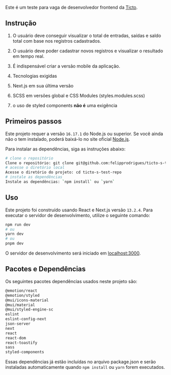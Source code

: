 Este é um teste para vaga de desenvolvedor frontend da [Ticto](https://www.ticto.com.br/).

## Instrução

1. O usuário deve conseguir visualizar o total de entradas, saídas e saldo total com base nos registros cadastrados.

2. O usuário deve poder cadastrar novos registros e visualizar o resultado em tempo real.

3. É indispensável criar a versão mobile da aplicação.

4. Tecnologias exigidas
  1. Next.js em sua última versão
  2. SCSS em versões global e CSS Modules (styles.modules.scss)
  3. o uso de styled components **não é** uma exigência

## Primeiros passos

Este projeto requer a versão `16.17.1` do Node.js ou superior. Se você ainda não o tem instalado, poderá baixá-lo no site oficial [Node.js](https://nodejs.org/en).

Para instalar as dependências, siga as instruções abaixo:

```bash
# clone o repositório
Clone o repositório: git clone git@github.com:felipprodrigues/ticto-s-test-repo.git
# acesse o diretório local
Acesse o diretório do projeto: cd ticto-s-test-repo
# instale as dependências
Instale as dependências: `npm install` ou `yarn`
```

## Uso

Este projeto foi construído usando React e Next.js versão `13.2.4`. Para executar o servidor de desenvolvimento, utilize o seguinte comando:

```bash
npm run dev
# ou
yarn dev
# ou
pnpm dev
```

O servidor de desenvolvimento será iniciado em [localhost:3000](http://localhost:3000).

## Pacotes e Dependências

Os seguintes pacotes dependências usados neste projeto são:

```bash
@emotion/react
@emotion/styled
@mui/icons-material
@mui/material
@mui/styled-engine-sc
eslint
eslint-config-next
json-server
next
react
react-dom
react-toastify
sass
styled-components
```

Essas dependências já estão incluídas no arquivo package.json e serão instaladas automaticamente quando `npm install` ou `yarn` forem executados.

